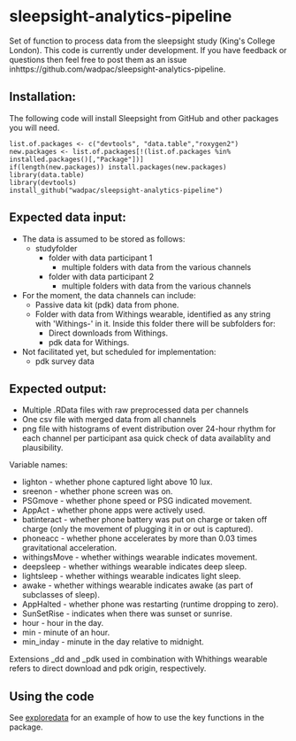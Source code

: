 # sleepsight-analytics-pipeline
Set of function to process data from the sleepsight study (King's College London). This code is currently under development. If you have feedback or questions then feel free to post them as an issue inhttps://github.com/wadpac/sleepsight-analytics-pipeline.

## Installation:

The following code will install Sleepsight from GitHub and other packages you will need.

```
list.of.packages <- c("devtools", "data.table","roxygen2")
new.packages <- list.of.packages[!(list.of.packages %in% installed.packages()[,"Package"])]
if(length(new.packages)) install.packages(new.packages)
library(data.table)
library(devtools)
install_github("wadpac/sleepsight-analytics-pipeline")
```

## Expected data input:

- The data is assumed to be stored as follows:
  - studyfolder
    - folder with data participant 1
      - multiple folders with data from the various channels
    - folder with data participant 2
      - multiple folders with data from the various channels
- For the moment, the data channels can include:
  - Passive data kit (pdk) data from phone.
  - Folder with data from Withings wearable, identified as any string with 'Withings-' in it.
    Inside this folder there will be subfolders for:
    - Direct downloads from Withings.
    - pdk data for Withings.
- Not facilitated yet, but scheduled for implementation:
  - pdk survey data
  

## Expected output:

- Multiple .RData files with raw preprocessed data per channels
- One csv file with merged data from all channels
- png file with histograms of event distribution over 24-hour rhythm for each channel per participant asa quick check of data availablity and plausibility.

Variable names:
- lighton - whether phone captured light above 10 lux.
- sreenon	- whether phone screen was on.
- PSGmove	- whether phone speed or PSG indicated movement.
- AppAct - whether phone apps were actively used.
- batinteract	- whether phone battery was put on charge or taken off charge (only the movement of plugging it in or out is captured).
- phoneacc - whether phone accelerates by more than 0.03 times gravitational acceleration.
- withingsMove - whether withings wearable indicates movement.
- deepsleep	- whether withings wearable indicates deep sleep.
- lightsleep - whether withings wearable indicates light sleep.
- awake	- whether withings wearable indicates awake (as part of subclasses of sleep).
- AppHalted	- whether phone was restarting (runtime dropping to zero).
- SunSetRise - indicates when there was sunset or sunrise.
- hour - hour in the day.
-	min - minute of an hour.
- min_inday - minute in the day relative to midnight.

Extensions _dd and _pdk used in combination with Whithings wearable refers to direct download and pdk origin, respectively.


## Using the code

See [exploredata](./explorate.R) for an example of how to use the key functions in the package.

